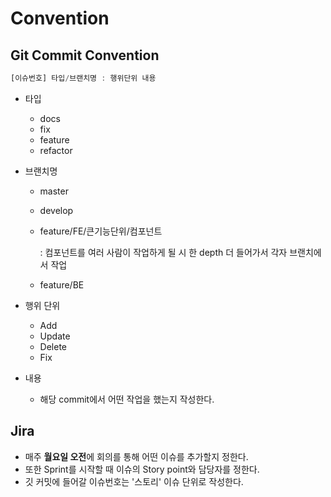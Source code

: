 # Convention

## Git Commit Convention

```jsx
[이슈번호] 타입/브랜치명 : 행위단위 내용
```

- 타입

  - docs
  - fix
  - feature
  - refactor

- 브랜치명

  - master

  - develop

  - feature/FE/큰기능단위/컴포넌트

    : 컴포넌트를 여러 사람이 작업하게 될 시 한 depth 더 들어가서 각자 브랜치에서 작업

  - feature/BE

- 행위 단위

  - Add
  - Update
  - Delete
  - Fix

- 내용

  - 해당 commit에서 어떤 작업을 했는지 작성한다.

    

## **Jira**

- 매주 **월요일 오전**에 회의를 통해 어떤 이슈를 추가할지 정한다.
- 또한 Sprint를 시작할 때 이슈의 Story point와 담당자를 정한다.
- 깃 커밋에 들어갈 이슈번호는 '스토리' 이슈 단위로 작성한다.